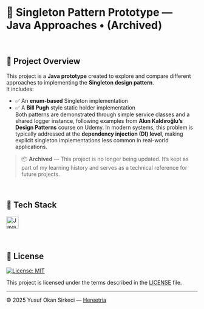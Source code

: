 # 🧩 Singleton Pattern Prototype — Java Approaches • (Archived)

<br>

## 📌 Project Overview

This project is a **Java prototype** created to explore and compare different approaches to implementing the **Singleton design pattern**.  
It includes:
- ✅ An **enum-based** Singleton implementation  
- ✅ A **Bill Pugh** style static holder implementation  
Both patterns are demonstrated through simple service classes and a shared logger instance, following examples from **Akın Kaldıroğlu’s Design Patterns** course on Udemy.
In modern systems, this problem is typically addressed at the **dependency injection (DI) level**, making explicit singleton implementations less common in real-world applications.  
> 📦 **Archived** — This project is no longer being updated. It’s kept as part of my learning history and serves as a technical reference for future projects.

<br>

## 🧰 Tech Stack

<p>
  <img src="https://img.shields.io/badge/Java-ED8B00?style=for-the-badge&logo=openjdk&logoColor=white" alt="Java Badge" height="32" />
</p>

<br>

## 📜 License

[![License: MIT](https://img.shields.io/badge/License-MIT-blue.svg)](LICENSE)

This project is licensed under the terms described in the [LICENSE](./LICENSE) file.

---

© 2025 Yusuf Okan Sirkeci — [Hereetria](https://github.com/Hereetria)
